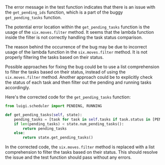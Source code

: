 The error message in the test function indicates that there is an issue with the `get_pending_ids` function, which is a part of the buggy `get_pending_tasks` function.

The potential error location within the `get_pending_tasks` function is the usage of the `six.moves.filter` method. It seems that the lambda function inside the filter is not correctly handling the task status comparison.

The reason behind the occurrence of the bug may be due to incorrect usage of the lambda function in the `six.moves.filter` method. It is not properly filtering the tasks based on their status.

Possible approaches for fixing the bug could be to use a list comprehension to filter the tasks based on their status, instead of using the `six.moves.filter` method. Another approach could be to explicitly check the status of each task and then filter out the pending and running tasks accordingly.

Here's the corrected code for the `get_pending_tasks` function:

```python
from luigi.scheduler import PENDING, RUNNING

def get_pending_tasks(self, state):
    pending_tasks = [task for task in self.tasks if task.status in [PENDING, RUNNING]]
    if len(pending_tasks) < state.num_pending_tasks():
        return pending_tasks
    else:
        return state.get_pending_tasks()
```

In the corrected code, the `six.moves.filter` method is replaced with a list comprehension to filter the tasks based on their status. This should resolve the issue and the test function should pass without any errors.